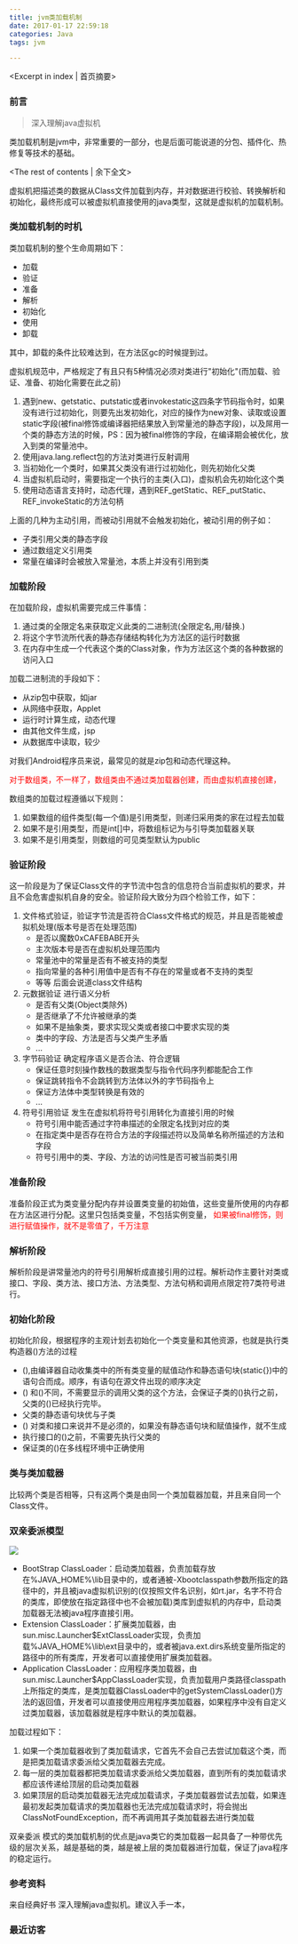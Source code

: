 ```yaml
---
title: jvm类加载机制
date: 2017-01-17 22:59:18
categories: Java
tags: jvm

---
```

<Excerpt in index | 首页摘要>
### 前言

>深入理解java虚拟机

类加载机制是jvm中，非常重要的一部分，也是后面可能说道的分包、插件化、热修复等技术的基础。

<!-- more -->
<The rest of contents | 余下全文>


虚拟机把描述类的数据从Class文件加载到内存，并对数据进行校验、转换解析和初始化，最终形成可以被虚拟机直接使用的java类型，这就是虚拟机的加载机制。

### 类加载机制的时机

类加载机制的整个生命周期如下：

* 加载
* 验证
* 准备
* 解析
* 初始化
* 使用
* 卸载

其中，卸载的条件比较难达到，在方法区gc的时候提到过。

虚拟机规范中，严格规定了有且只有5种情况必须对类进行"初始化"(而加载、验证、准备、初始化需要在此之前)

1. 遇到new、getstatic、putstatic或者invokestatic这四条字节码指令时，如果没有进行过初始化，则要先出发初始化，对应的操作为new对象、读取或设置static字段(被final修饰或编译器把结果放入到常量池的静态字段)，以及屌用一个类的静态方法的时候，PS：因为被final修饰的字段，在编译期会被优化，放入到类的常量池中。
2. 使用java.lang.reflect包的方法对类进行反射调用
3. 当初始化一个类时，如果其父类没有进行过初始化，则先初始化父类
4. 当虚拟机启动时，需要指定一个执行的主类(入口)，虚拟机会先初始化这个类
5. 使用动态语言支持时，动态代理，遇到REF_getStatic、REF_putStatic、REF_invokeStatic的方法句柄

上面的几种为主动引用，而被动引用就不会触发初始化，被动引用的例子如：

* 子类引用父类的静态字段
* 通过数组定义引用类
* 常量在编译时会被放入常量池，本质上并没有引用到类

### 加载阶段

在加载阶段，虚拟机需要完成三件事情：

1. 通过类的全限定名来获取定义此类的二进制流(全限定名,用/替换.)
2. 将这个字节流所代表的静态存储结构转化为方法区的运行时数据
3. 在内存中生成一个代表这个类的Class对象，作为方法区这个类的各种数据的访问入口

加载二进制流的手段如下：

* 从zip包中获取，如jar
* 从网络中获取，Applet
* 运行时计算生成，动态代理
* 由其他文件生成，jsp
* 从数据库中读取，较少

对我们Android程序员来说，最常见的就是zip包和动态代理这种。

<p style="color:red">对于数组类，不一样了，数组类由不通过类加载器创建，而由虚拟机直接创建，</p>数组类的加载过程遵循以下规则：

1. 如果数组的组件类型(每一个值)是引用类型，则递归采用类的家在过程去加载
2. 如果不是引用类型，而是int[]中，将数组标记为与引导类加载器关联
3. 如果不是引用类型，则数组的可见类型默认为public

### 验证阶段

这一阶段是为了保证Class文件的字节流中包含的信息符合当前虚拟机的要求，并且不会危害虚拟机自身的安全。验证阶段大致分为四个检验工作，如下：

1. 文件格式验证，验证字节流是否符合Class文件格式的规范，并且是否能被虚拟机处理(版本号是否在处理范围)
	* 是否以魔数0xCAFEBABE开头
	* 主次版本号是否在虚拟机处理范围内
	* 常量池中的常量是否有不被支持的类型
	* 指向常量的各种引用值中是否有不存在的常量或者不支持的类型
	* 等等
	后面会说道class文件结构
2. 元数据验证 进行语义分析
	* 是否有父类(Object类除外)
	* 是否继承了不允许被继承的类
	* 如果不是抽象类，要求实现父类或者接口中要求实现的类
	* 类中的字段、方法是否与父类产生矛盾
	* ...
3. 字节码验证 确定程序语义是否合法、符合逻辑
	* 保证任意时刻操作数栈的数据类型与指令代码序列都能配合工作
	* 保证跳转指令不会跳转到方法体以外的字节码指令上
	* 保证方法体中类型转换是有效的
	* ...
4. 符号引用验证 发生在虚拟机将符号引用转化为直接引用的时候
	* 符号引用中能否通过字符串描述的全限定名找到对应的类
	* 在指定类中是否存在符合方法的字段描述符以及简单名称所描述的方法和字段
	* 符号引用中的类、字段、方法的访问性是否可被当前类引用
	

### 准备阶段 

准备阶段正式为类变量分配内存并设置类变量的初始值，这些变量所使用的内存都在方法区进行分配。这里只包括类变量，不包括实例变量，
<span style="color:red">如果被final修饰，则进行赋值操作，就不是零值了，千万注意<span>

### 解析阶段

解析阶段是讲常量池内的符号引用解析成直接引用的过程。解析动作主要针对类或接口、字段、类方法、接口方法、方法类型、方法句柄和调用点限定符7类符号进行。


### 初始化阶段

初始化阶段，根据程序的主观计划去初始化一个类变量和其他资源，也就是执行类构造器<clinit>()方法的过程

* <clinit>(),由编译器自动收集类中的所有类变量的赋值动作和静态语句块(static{})中的语句合而成。顺序，有语句在源文件出现的顺序决定
* <clinit>() 和<init>()不同，不需要显示的调用父类的这个方法，会保证子类的<clinit>()执行之前，父类的<clinit>()已经执行完毕。
* 父类的静态语句块优与子类
* <clinit>() 对类和接口来说并不是必须的，如果没有静态语句块和赋值操作，就不生成
* 执行接口的<clinit>()之前，不需要先执行父类的
* 保证类的<clinit>()在多线程环境中正确使用


### 类与类加载器

比较两个类是否相等，只有这两个类是由同一个类加载器加载，并且来自同一个Class文件。



### 双亲委派模型

![](http://img.blog.csdn.net/20160102154038185)

* BootStrap ClassLoader：启动类加载器，负责加载存放在%JAVA_HOME%\lib目录中的，或者通被-Xbootclasspath参数所指定的路径中的，并且被java虚拟机识别的(仅按照文件名识别，如rt.jar，名字不符合的类库，即使放在指定路径中也不会被加载)类库到虚拟机的内存中，启动类加载器无法被java程序直接引用。
* Extension ClassLoader：扩展类加载器，由sun.misc.Launcher$ExtClassLoader实现，负责加载%JAVA_HOME%\lib\ext目录中的，或者被java.ext.dirs系统变量所指定的路径中的所有类库，开发者可以直接使用扩展类加载器。
* Application ClassLoader：应用程序类加载器，由sun.misc.Launcher$AppClassLoader实现，负责加载用户类路径classpath上所指定的类库，是类加载器ClassLoader中的getSystemClassLoader()方法的返回值，开发者可以直接使用应用程序类加载器，如果程序中没有自定义过类加载器，该加载器就是程序中默认的类加载器。

加载过程如下：

1. 如果一个类加载器收到了类加载请求，它首先不会自己去尝试加载这个类，而是把类加载请求委派给父类加载器去完成。
2. 每一层的类加载器都把类加载请求委派给父类加载器，直到所有的类加载请求都应该传递给顶层的启动类加载器
3. 如果顶层的启动类加载器无法完成加载请求，子类加载器尝试去加载，如果连最初发起类加载请求的类加载器也无法完成加载请求时，将会抛出ClassNotFoundException，而不再调用其子类加载器去进行类加载

双亲委派 模式的类加载机制的优点是java类它的类加载器一起具备了一种带优先级的层次关系，越是基础的类，越是被上层的类加载器进行加载，保证了java程序的稳定运行。


### 参考资料

来自经典好书 深入理解java虚拟机。建议入手一本，


### 最近访客
<ul class="ds-recent-visitors" data-num-items="46" data-avatar-size="40"></ul>